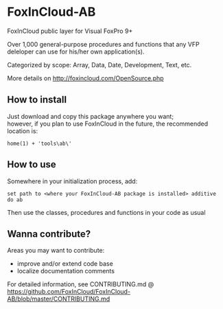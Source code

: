 # FoxInCloud-AB
FoxInCloud public layer for Visual FoxPro 9+

Over 1,000 general-purpose procedures and functions that any VFP deleloper can use for his/her own application(s).

Categorized by scope: Array, Data, Date, Development, Text, etc.

More details on http://foxincloud.com/OpenSource.php

## How to install

Just download and copy this package anywhere you want;  
however, if you plan to use FoxInCloud in the future, the recommended location is:
```foxpro
home(1) + 'tools\ab\'
```

## How to use

Somewhere in your initialization process, add:
```foxpro
set path to <where your FoxInCloud-AB package is installed> additive
do ab
```

Then use the classes, procedures and functions in your code as usual

## Wanna contribute?

Areas you may want to contribute:
- improve and/or extend code base
- localize documentation comments

For detailed information, see CONTRIBUTING.md @ https://github.com/FoxInCloud/FoxInCloud-AB/blob/master/CONTRIBUTING.md
